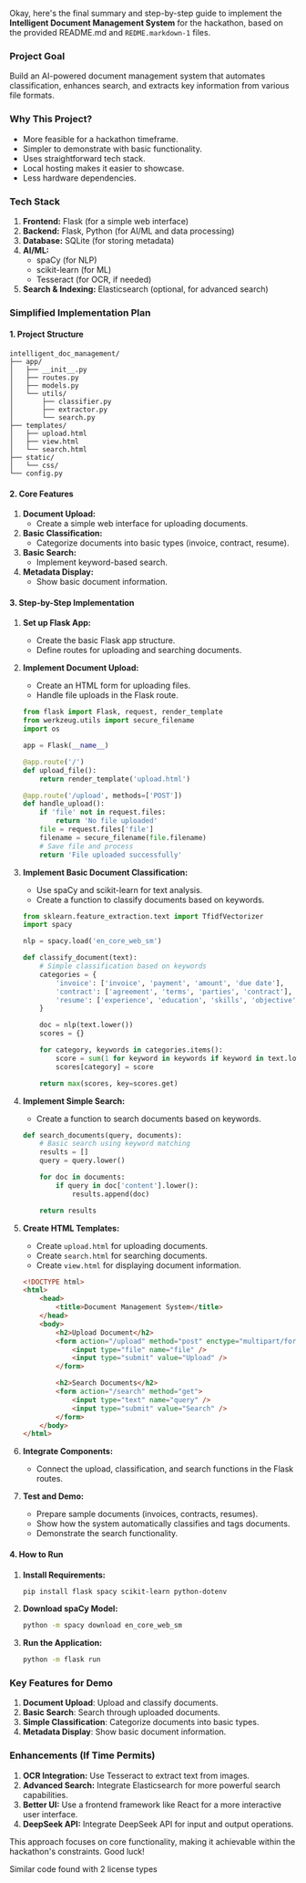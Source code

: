 Okay, here's the final summary and step-by-step guide to implement the **Intelligent Document Management System** for the hackathon, based on the provided README.md and `REDME.markdown-1` files.

### Project Goal

Build an AI-powered document management system that automates classification, enhances search, and extracts key information from various file formats.

### Why This Project?

-   More feasible for a hackathon timeframe.
-   Simpler to demonstrate with basic functionality.
-   Uses straightforward tech stack.
-   Local hosting makes it easier to showcase.
-   Less hardware dependencies.

### Tech Stack

1.  **Frontend:** Flask (for a simple web interface)
2.  **Backend:** Flask, Python (for AI/ML and data processing)
3.  **Database:** SQLite (for storing metadata)
4.  **AI/ML:**
    -   spaCy (for NLP)
    -   scikit-learn (for ML)
    -   Tesseract (for OCR, if needed)
5.  **Search & Indexing:** Elasticsearch (optional, for advanced search)

### Simplified Implementation Plan

#### 1. Project Structure

```
intelligent_doc_management/
├── app/
│   ├── __init__.py
│   ├── routes.py
│   ├── models.py
│   └── utils/
│       ├── classifier.py
│       ├── extractor.py
│       └── search.py
├── templates/
│   ├── upload.html
│   ├── view.html
│   └── search.html
├── static/
│   └── css/
└── config.py
```

#### 2. Core Features

1.  **Document Upload:**
    -   Create a simple web interface for uploading documents.
2.  **Basic Classification:**
    -   Categorize documents into basic types (invoice, contract, resume).
3.  **Basic Search:**
    -   Implement keyword-based search.
4.  **Metadata Display:**
    -   Show basic document information.

#### 3. Step-by-Step Implementation

1.  **Set up Flask App:**

    -   Create the basic Flask app structure.
    -   Define routes for uploading and searching documents.

2.  **Implement Document Upload:**

    -   Create an HTML form for uploading files.
    -   Handle file uploads in the Flask route.

    ```python
    from flask import Flask, request, render_template
    from werkzeug.utils import secure_filename
    import os

    app = Flask(__name__)

    @app.route('/')
    def upload_file():
        return render_template('upload.html')

    @app.route('/upload', methods=['POST'])
    def handle_upload():
        if 'file' not in request.files:
            return 'No file uploaded'
        file = request.files['file']
        filename = secure_filename(file.filename)
        # Save file and process
        return 'File uploaded successfully'
    ```

3.  **Implement Basic Document Classification:**

    -   Use spaCy and scikit-learn for text analysis.
    -   Create a function to classify documents based on keywords.

    ```python
    from sklearn.feature_extraction.text import TfidfVectorizer
    import spacy

    nlp = spacy.load('en_core_web_sm')

    def classify_document(text):
        # Simple classification based on keywords
        categories = {
            'invoice': ['invoice', 'payment', 'amount', 'due date'],
            'contract': ['agreement', 'terms', 'parties', 'contract'],
            'resume': ['experience', 'education', 'skills', 'objective']
        }

        doc = nlp(text.lower())
        scores = {}

        for category, keywords in categories.items():
            score = sum(1 for keyword in keywords if keyword in text.lower())
            scores[category] = score

        return max(scores, key=scores.get)
    ```

4.  **Implement Simple Search:**

    -   Create a function to search documents based on keywords.

    ```python
    def search_documents(query, documents):
        # Basic search using keyword matching
        results = []
        query = query.lower()

        for doc in documents:
            if query in doc['content'].lower():
                results.append(doc)

        return results
    ```

5.  **Create HTML Templates:**

    -   Create `upload.html` for uploading documents.
    -   Create `search.html` for searching documents.
    -   Create `view.html` for displaying document information.

    ```html
    <!DOCTYPE html>
    <html>
    	<head>
    		<title>Document Management System</title>
    	</head>
    	<body>
    		<h2>Upload Document</h2>
    		<form action="/upload" method="post" enctype="multipart/form-data">
    			<input type="file" name="file" />
    			<input type="submit" value="Upload" />
    		</form>

    		<h2>Search Documents</h2>
    		<form action="/search" method="get">
    			<input type="text" name="query" />
    			<input type="submit" value="Search" />
    		</form>
    	</body>
    </html>
    ```

6.  **Integrate Components:**

    -   Connect the upload, classification, and search functions in the Flask routes.

7.  **Test and Demo:**

    -   Prepare sample documents (invoices, contracts, resumes).
    -   Show how the system automatically classifies and tags documents.
    -   Demonstrate the search functionality.

#### 4. How to Run

1.  **Install Requirements:**

    ```bash
    pip install flask spacy scikit-learn python-dotenv
    ```

2.  **Download spaCy Model:**

    ```bash
    python -m spacy download en_core_web_sm
    ```

3.  **Run the Application:**

    ```bash
    python -m flask run
    ```

### Key Features for Demo

1.  **Document Upload**: Upload and classify documents.
2.  **Basic Search**: Search through uploaded documents.
3.  **Simple Classification**: Categorize documents into basic types.
4.  **Metadata Display**: Show basic document information.

### Enhancements (If Time Permits)

1.  **OCR Integration:** Use Tesseract to extract text from images.
2.  **Advanced Search:** Integrate Elasticsearch for more powerful search capabilities.
3.  **Better UI:** Use a frontend framework like React for a more interactive user interface.
4.  **DeepSeek API:** Integrate DeepSeek API for input and output operations.

This approach focuses on core functionality, making it achievable within the hackathon's constraints. Good luck!

Similar code found with 2 license types
